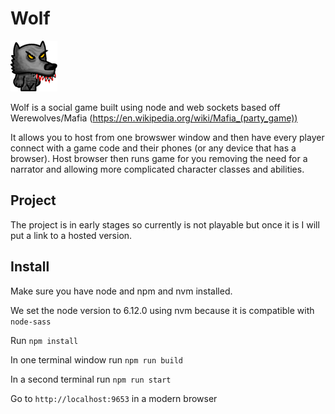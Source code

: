 # Wolf
 
![Wolf Character](https://github.com/joshthompson/wolf/raw/master/public/imgs/avatars/21.png)

Wolf is a social game built using node and web sockets based off Werewolves/Mafia (https://en.wikipedia.org/wiki/Mafia_(party_game))

It allows you to host from one browswer window and then have every player connect with a game code and their phones (or any device that has a browser). Host browser then runs game for you removing the need for a narrator and allowing more complicated character classes and abilities.

## Project

The project is in early stages so currently is not playable but once it is I will put a link to a hosted version.

## Install

Make sure you have node and npm and nvm installed.

We set the node version to 6.12.0 using nvm because it is compatible with `node-sass`

Run `npm install`

In one terminal window run `npm run build`

In a second terminal run `npm run start`

Go to `http://localhost:9653` in a modern browser
